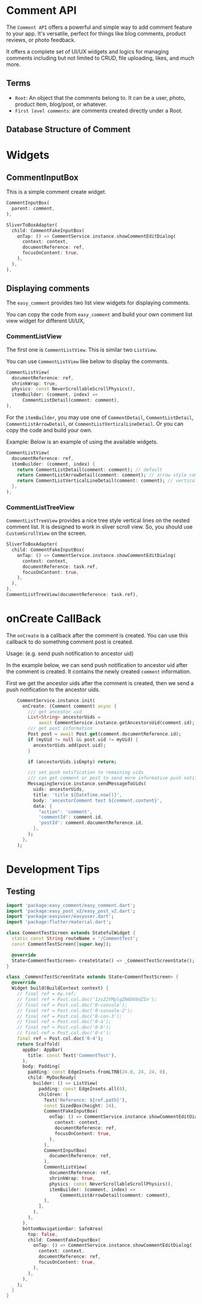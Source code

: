 # Comment API

The `Comment API` offers a powerful and simple way to add comment feature to your app. It's versatile, perfect for things like blog comments, product reviews, or photo feedback.

It offers a complete set of UI/UX widgets and logics for managing comments including but not limited to CRUD, file uploading, likes, and much more.

## Terms

- `Root`: An object that the comments belong to. It can be a user, photo, product item, blog/post, or whatever.
- `First level comments`: are comments created directly under a Root.





## Database Structure of Comment


# Widgets

## CommentInputBox

This is a simple comment create widget.

```dart
CommentInputBox(
  parent: comment,
),
```

```dart
SliverToBoxAdapter(
  child: CommentFakeInputBox(
    onTap: () => CommentService.instance.showCommentEditDialog(
      context: context,
      documentReference: ref,
      focusOnContent: true,
    ),
  ),
),
```

## Displaying comments

The `easy_comment` provides two list view widgets for displaying comments.

You can copy the code from `easy_comment` and build your own comment list view widget for different UI/UX,

### CommentListView

The first one is `CommentListView`. This is similar two `ListView`.

You can use `CommentListView` like below to display the comments.

```dart
CommentListView(
  documentReference: ref,
  shrinkWrap: true,
  physics: const NeverScrollableScrollPhysics(),
  itemBuilder: (comment, index) =>
      CommentListDetail(comment: comment),
),
```

For the `itemBuilder`, you may use one of `CommentDetail`, `CommentListDetail`, `CommentListArrowDetail`, or `CommentListVerticalLineDetail`. Or you can copy the code and build your own.

Example: Below is an example of using the available widgets.

```dart
CommentListView(
  documentReference: ref,
  itemBuilder: (comment, index) {
    return CommentListDetail(comment: comment); // default
    return CommentListArrowDetail(comment: comment); // arrow style comment
    return CommentListVerticalLineDetail(comment: comment); // vertical line comment
  },
),
```

### CommentListTreeView

`CommentListTreeView` provides a nice tree style vertical lines on the nested comment list. It is designed to work in sliver scroll view. So, you should use `CustomScrollView` on the screen.

```dart
SliverToBoxAdapter(
  child: CommentFakeInputBox(
    onTap: () => CommentService.instance.showCommentEditDialog(
      context: context,
      documentReference: task.ref,
      focusOnContent: true,
    ),
  ),
),
CommentListTreeView(documentReference: task.ref),
```

# onCreate CallBack

The `onCreate` is a callback after the comment is created.
You can use this callback to do something comment post is created.

Usage: (e.g. send push notification to ancestor uid)

In the example below, we can send push notification to ancestor uid after the comment is created. It contains the newly created `comment` information.

First we get the ancestor uids after the comment is created, then we send a push notification to the ancestor uids.

```dart
    CommentService.instance.init(
      onCreate: (Comment comment) async {
        /// get ancestor uid
        List<String> ancestorUids =
            await CommentService.instance.getAncestorsUid(comment.id);
        /// get post information
        Post post = await Post.get(comment.documentReference.id);
        if (myUid != null && post.uid != myUid) {
          ancestorUids.add(post.uid);
        }

        if (ancestorUids.isEmpty) return;

        /// set push notification to remaining uids
        /// can get comment or post to send more informative push notification
        MessagingService.instance.sendMessageToUids(
          uids: ancestorUids,
          title: 'title ${DateTime.now()}',
          body: 'ancestorComment test ${comment.content}',
          data: {
            "action": 'comment',
            'commentId': comment.id,
            'postId': comment.documentReference.id,
          },
        );
      },
    );
```

# Development Tips

## Testing

```dart
import 'package:easy_comment/easy_comment.dart';
import 'package:easy_post_v2/easy_post_v2.dart';
import 'package:easyuser/easyuser.dart';
import 'package:flutter/material.dart';

class CommentTestScreen extends StatefulWidget {
  static const String routeName = '/CommentTest';
  const CommentTestScreen({super.key});

  @override
  State<CommentTestScreen> createState() => _CommentTestScreenState();
}

class _CommentTestScreenState extends State<CommentTestScreen> {
  @override
  Widget build(BuildContext context) {
    // final ref = my.ref;
    // final ref = Post.col.doc('1zsZ2YMplgZN6D6bdZIn');
    // final ref = Post.col.doc('0-console');
    // final ref = Post.col.doc('0-console-2');
    // final ref = Post.col.doc('0-con-3');
    // final ref = Post.col.doc('0-a');
    // final ref = Post.col.doc('0-b');
    // final ref = Post.col.doc('0-c');
    final ref = Post.col.doc('0-4');
    return Scaffold(
      appBar: AppBar(
        title: const Text('CommentTest'),
      ),
      body: Padding(
        padding: const EdgeInsets.fromLTRB(24.0, 24, 24, 0),
        child: MyDocReady(
          builder: () => ListView(
            padding: const EdgeInsets.all(0),
            children: [
              Text('Reference: ${ref.path}'),
              const SizedBox(height: 24),
              CommentFakeInputBox(
                onTap: () => CommentService.instance.showCommentEditDialog(
                  context: context,
                  documentReference: ref,
                  focusOnContent: true,
                ),
              ),
              CommentInputBox(
                documentReference: ref,
              ),
              CommentListView(
                documentReference: ref,
                shrinkWrap: true,
                physics: const NeverScrollableScrollPhysics(),
                itemBuilder: (comment, index) =>
                    CommentListArrowDetail(comment: comment),
              ),
            ],
          ),
        ),
      ),
      bottomNavigationBar: SafeArea(
        top: false,
        child: CommentFakeInputBox(
          onTap: () => CommentService.instance.showCommentEditDialog(
            context: context,
            documentReference: ref,
            focusOnContent: true,
          ),
        ),
      ),
    );
  }
}
```
